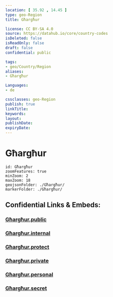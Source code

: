 ```yaml
---
location: [ 35.92 , 14.45 ] 
type: geo-Region
title: Għargħur

license: CC BY-SA 4.0
source: https://datahub.io/core/country-codes
isDeleted: false
isReadOnly: false
draft: false
confidential: public

tags:
- geo/Country/Region
aliases:
- Għargħur

Languages:
- de

cssclasses: geo-Region
publish: true
linkTitle: 
keywords: 
layout: 
publishDate: 
expiryDate: 
---
```


# Għargħur

```leaflet
id: Għargħur
zoomFeatures: true 
minZoom: 2 
maxZoom: 18
geojsonFolder: ./Għargħur/
markerFolder: ./Għargħur/
```


## Confidential Links & Embeds: 

### [Għargħur.public](/_public/\Earth\Continent\Europe\Europe~South\Malta\Regions~Malta\Tramuntana\counties~TramuntanaGħargħur.public.md) 

### [Għargħur.internal](/_internal/\Earth\Continent\Europe\Europe~South\Malta\Regions~Malta\Tramuntana\counties~TramuntanaGħargħur.internal.md) 

### [Għargħur.protect](/_protect/\Earth\Continent\Europe\Europe~South\Malta\Regions~Malta\Tramuntana\counties~TramuntanaGħargħur.protect.md) 

### [Għargħur.private](/_private/\Earth\Continent\Europe\Europe~South\Malta\Regions~Malta\Tramuntana\counties~TramuntanaGħargħur.private.md) 

### [Għargħur.personal](/_personal/\Earth\Continent\Europe\Europe~South\Malta\Regions~Malta\Tramuntana\counties~TramuntanaGħargħur.personal.md) 

### [Għargħur.secret](/_secret/\Earth\Continent\Europe\Europe~South\Malta\Regions~Malta\Tramuntana\counties~TramuntanaGħargħur.secret.md)

